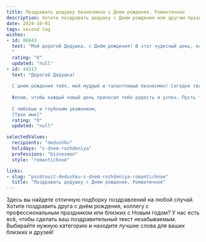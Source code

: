 ```yaml
---
title: Поздравить дедушку бизнесмена c Днем рождения. Романтичное
description: Хотите поздравить дедушку c Днем рождения или другим праздником? Наш ИИ создаст незабываемое поздравление, а вы обязательно выделитесь среди других.  
date: 2024-10-01
tags: second tag
wishes:
- id: 86843
  text: "Мой дорогой Дедушка, с Днём рождения! В этот чудесный день, когда мир наполняется светом Вашей улыбки, я хочу выразить Вам всю свою безграничную любовь и восхищение.  Вы — не просто успешный бизнесмен,  Вы — настоящий мужчина,  полный мудрости, силы и нежности.  Пусть Ваша жизнь будет такой же яркой и неповторимой, как Ваша личность.  Пусть каждый новый день приносит Вам радость,  любовь и  спокойствие.  Я безмерно счастлив(а) иметь Вас в своей жизни!  С любовью и нежностью, Ваш(а) внук(внучка).
  "
  rating: "0"
  updated: "null"
- id: 44313
  text: "Дорогой Дедушка!
  
  С днем рождения тебя, мой мудрый и талантливый бизнесмен! Сегодня твой день, и я хочу поздравить тебя с этим особым событием. Ты — не только удивительный человек, но и вдохновение для всех нас. Твоя энергия, упорство и страсть к делу продолжают впечатлять и наполнять сердца гордостью.
  
  Желаю, чтобы каждый новый день приносил тебе радость и успех. Пусть твой бизнес процветает, а идеи реализуются с легкостью и вдохновением. Верь в себя так же, как мы верим в тебя, и знай, что ты всегда будешь нашим героем.
  
  С любовью и глубоким уважением,
  [Твое имя]"
  rating: "0"
  updated: "null"

selectedValues:
  recipients: "dedushku"
  holidays: "s-dnem-rozhdeniya"
  professions: "biznesmen"
  style: "romantichnoe"

links:
- slug: "pozdravit-dedushku-s-dnem-rozhdeniya-romantichnoe"
  title: "Поздравить дедушку c Днем рождения. Романтичное"
---
```


Здесь вы найдете отличную подборку поздравлений на любой случай.
Хотите поздравить друга с днём рождения, коллегу с профессиональным праздником или близких с Новым годом? У нас есть всё, чтобы сделать ваш поздравительный текст незабываемым. Выбирайте нужную категорию и находите лучшие слова для ваших близких и друзей!
